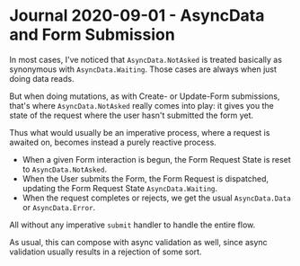 Journal 2020-09-01 - AsyncData and Form Submission
========

In most cases, I've noticed that `AsyncData.NotAsked` is treated basically as synonymous with `AsyncData.Waiting`.  Those cases are always when just doing data reads.

But when doing mutations, as with Create- or Update-Form submissions, that's where `AsyncData.NotAsked` really comes into play: it gives you the state of the request where the user hasn't submitted the form yet.

Thus what would usually be an imperative process, where a request is awaited on, becomes instead a purely reactive process.

- When a given Form interaction is begun, the Form Request State is reset to `AsyncData.NotAsked`.
- When the User submits the Form, the Form Request is dispatched, updating the Form Request State `AsyncData.Waiting`.
- When the request completes or rejects, we get the usual `AsyncData.Data` or `AsyncData.Error`.

All without any imperative `submit` handler to handle the entire flow.

As usual, this can compose with async validation as well, since async validation usually results in a rejection of some sort.
